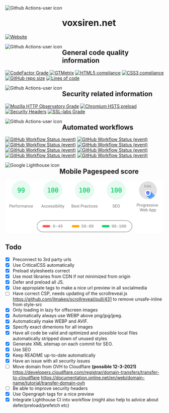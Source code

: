 <img align="left" height="46" src="https://avatars.githubusercontent.com/u/37114456?s=400&u=bbf3b48c30d10df9768484e7f46e66315c7e5278&v=4" alt="Github Actions-user icon">


# voxsiren.net
[![Website](https://img.shields.io/website?url=https%3A%2F%2Fvoxsiren.net&logo=github)](https://www.cloudflarestatus.com/)


<img align="left" height="46" src="https://cdn.iconscout.com/icon/free/png-512/code-280-460136.png" alt="Github Actions-user icon">

## General code quality information
[![CodeFactor Grade](https://img.shields.io/codefactor/grade/github/TheVoxSiren/voxsiren.net/main?logo=codecov&logoColor=f5f5f5)](https://www.codefactor.io/repository/github/thevoxsiren/voxsiren.net)
[![GTMetrix](https://img.shields.io/badge/GTmetrix-A-brightgreen)](https://gtmetrix.com/reports/voxsiren.net/Uev1lBIQ/)
[![HTML5 compliance](https://shields.io/badge/HTML5-valid-brightgreen?&logo=html5&logoColor=f5f5f5)](https://validator.w3.org/nu/?doc=https%3A%2F%2Fvoxsiren.net%2F)
[![CSS3 compliance](https://shields.io/badge/CSS3-valid-brightgreen?logo=CSS3)](https://jigsaw.w3.org/css-validator/validator?uri=https%3A%2F%2Fvoxsiren.net)
[![GitHub repo size](https://shields.io/github/repo-size/TheVoxSiren/voxsiren.net?logo=github)](#)
[![Lines of code](https://shields.io/tokei/lines/github.com/TheVoxSiren/voxsiren.net?logo=github)](#)


<img align="left" height="46" src="https://imgur.com/nCEfdLK.png" alt="Github Actions-user icon">

## Security related information
[![Mozilla HTTP Observatory Grade](https://img.shields.io/mozilla-observatory/grade-score/voxsiren.net?publish)](https://observatory.mozilla.org/analyze/voxsiren.net)
[![Chromium HSTS preload](https://img.shields.io/hsts/preload/voxsiren.net)](https://hstspreload.org/?domain=voxsiren.net)
[![Security Headers](https://img.shields.io/security-headers?url=https%3A%2F%2Fvoxsiren.net)](https://securityheaders.com/?q=https%3A%2F%2Fvoxsiren.net&followRedirects=on)
[![SSL-labs Grade](https://shields.io/badge/SSL%20labs-A%2B-brightgreen)](https://www.ssllabs.com/ssltest/analyze.html?d=voxsiren.net&s=2606%3a4700%3a3033%3a0%3a0%3a0%3aac43%3aa57a&hideResults=on&ignoreMismatch=on&latest)


<img align="left" height="46" src="https://avatars.githubusercontent.com/u/65916846?s=60&u=c2be3ca7b76add4f8d8ed872c7bae0a7a9a71991&v=4" alt="Github Actions-user icon">

## Automated workflows
[![GitHub Workflow Status (event)](https://shields.io/github/workflow/status/TheVoxSiren/voxsiren.net/Apply%20CriticalCSS?event=push&label=Apply%20CriticalCSS&logo=github-actions&logoColor=f5f5f5)](https://github.com/TheVoxSiren/voxsiren.net/actions/workflows/criticalCSS.yml)
[![GitHub Workflow Status (event)](https://shields.io/github/workflow/status/TheVoxSiren/voxsiren.net/Full%20OWASP%20scan?event=schedule&label=Full%20OWASP%20scan&logo=github-actions&logoColor=f5f5f5)](https://github.com/TheVoxSiren/voxsiren.net/actions/workflows/owaspfullsecscan.yml)
[![GitHub Workflow Status (event)](https://shields.io/github/workflow/status/TheVoxSiren/voxsiren.net/Optimizt?event=push&logo=github-actions&logoColor=f5f5f5&label=Optimizt)](https://github.com/TheVoxSiren/voxsiren.net/actions/workflows/optimizt.yml)
[![GitHub Workflow Status (event)](https://shields.io/github/workflow/status/TheVoxSiren/voxsiren.net/Generate%20xml%20sitemap?event=push&label=Generate%20Sitemap&logo=github-actions&logoColor=f5f5f5)](https://github.com/TheVoxSiren/voxsiren.net/actions/workflows/generatesitemap.yml)
[![GitHub Workflow Status (event)](https://shields.io/github/workflow/status/TheVoxSiren/voxsiren.net/Get%20Pagespeed%20results%20daily?event=schedule&label=Update%20pagespeed%20score&logo=github-actions&logoColor=f5f5f5)](https://github.com/TheVoxSiren/voxsiren.net/actions/workflows/pagespeed.yml)
[![GitHub Workflow Status (event)](https://shields.io/github/workflow/status/TheVoxSiren/voxsiren.net/Refresh%20Observatory%20score?event=schedule&logo=github-actions&logoColor=f5f5f5&label=PurgeCSS)](https://github.com/TheVoxSiren/voxsiren.net/actions/workflows/refreshobservatoryscore.yml)
[![GitHub Workflow Status (event)](https://shields.io/github/workflow/status/TheVoxSiren/voxsiren.net/PurgeCSS?event=schedule&logo=github-actions&logoColor=f5f5f5&label=PurgeCSS)](https://github.com/TheVoxSiren/voxsiren.net/actions/workflows/purgecss.yml)
[![GitHub Workflow Status (event)](https://shields.io/github/workflow/status/TheVoxSiren/voxsiren.net/Lighthouse%20CI?event=push&label=Lighthouse%20tests&logo=github-actions&logoColor=f5f5f5)](https://github.com/TheVoxSiren/voxsiren.net/actions/workflows/lighthouse.yml)

<img align="left" height="50" src="https://cdn.worldvectorlogo.com/logos/google-lighthouse-icon-may-2019-.svg" alt="Google Lighthouse icon">

## Mobile Pagespeed score

[![Mobile pagespeed score](.github/.lighthouse/pagespeedresultmobile.svg "Mobile pagespeed score")](https://lighthouse-dot-webdotdevsite.appspot.com/lh/html?url=https%3A%2F%2Fvoxsiren.net%2F)

## Todo
- [x] Preconnect to 3rd party urls
- [x] Use CriticalCSS automatically
- [x] Preload stylesheets correct
- [x] Use most libraries from CDN if not minimized from origin
- [x] Defer and preload all JS.
- [x] Use appropiate tags to make a nice url preview in all socialmedia
- [ ] Have correct CSP, needs updating of the scrollreveal.js https://github.com/jlmakes/scrollreveal/pull/431 to remove unsafe-inline from style-src
- [x] Only loading in lazy for offscreen images
- [x] Automatically always use WEBP above png/jpg/jpeg.
- [x] Automatically make WEBP and AVIF.
- [x] Specify exact dimenions for all images
- [x] Have all code be valid and optimized and possible local files automatically stripped down of unused styles
- [x] Generate XML sitemap on each commit for SEO.
- [x] Use SEO
- [x] Keep README up-to-date automatically
- [x] Have an issue with all security issues
- [ ] Move domain from OVH to Cloudflare **(possible 12-3-2021)** https://developers.cloudflare.com/registrar/domain-transfers/transfer-to-cloudflare https://documentation.online.net/en/web/domain-name/tutorial/transfer-domain-ovh
- [ ] Be able to improve security headers
- [x] Use Opengraph tags for a nice preview
- [x] Integrate Lighthouse CI into workflow (might also help to advice about defer/preload/prefetch etc)
